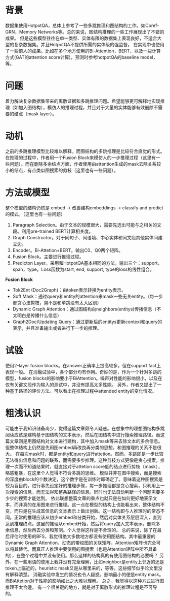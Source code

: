 # 背景
数据集使用HotpotQA，总体上参考了一些多跳推理和图结构的工作。如Coref-GRN，Memory Networks等。总的来说，图结构推理的一些工作展现出了不错的成果。
但是这些模型往往在单一类型、实体有限的数据集上表现良好，不适合大型的复杂数据集。并且HotpotQA不提供所需的实体级的强监督。
在实现中也使用了一些前人的成果。比如在多个地方使用的Bi-Attention，BERT，以及一些计算方式(GAT的attention score计算)，预测时参考hotpotQA的baseline model，等。
# 问题
着力解决复杂数据集带来的离散证据和多跳推理问题。希望能够更可解释地实现推理（如加入图结构），模仿人的推理过程，并且对于大量的实体能够有效删除不需要的结点（mask layer）。
# 动机
之前的多跳推理模型比较难以解释。而图结构的多跳推理是比较符合直觉的形式。在推理的过程中，作者用一个Fusion Block来模仿人的一步推理过程（这里有一些问题）。而在删除多余结点方面，作者使用由attention生成的mask去除关系较小的结点，有点类似图搜索的剪枝（这里也有一些问题）。
# 方法或模型
整个模型的结构仍然是 embed -> 改善建构embeddings -> classify and predict 的模式。（这里也有一些问题）   

1. Paragraph Selection。由于文本的规模很大，需要先选出可能与之相关的文段。利用pre-trained BERT计算相关度。
2. Graph Constructor。对于同句子、同语境、中心实体和同文段其他实体间建立边。
3. Encoder。Bi-Attetion+BERT。输出C0、Q0两个矩阵。
4. Fusion Block。主要进行推理过程。
5. Predicton Layer。采用和HotpotQA基本相同的方法，输出三个：support，span，type。Loss函数为start, end, support, type的loss的线性组合。


**Fusion Block**
- Tok2Ent (Doc2Graph)：由token表示转换为entity表示。
- Soft Mask：通过query和entity的attention来mask一些无关entity。（每一步都贪心法剪枝，岂不是和单跳没有太大区别）
- Dynamic Graph Attention：通过图结构向neighbors(entitys)传播信息（不太明白是传播什么信息）
- Graph2Doc/Updating Query：通过更新后的entitys更新context和query的表示，并且准备输出或者进行下一步的推理。
      
# 试验
使用2-layer fusion blocks。在answer正确率上提高较多，但在support fact上表现一般。
在消融试验中，各个部分均有作用。奇妙的是，作为一个针对多跳的模型，fusion blocks的影响要小于BiAttention。噪声对性能的影响很小，以及在仅有关键文段作为输入的测试中，并没有提高太多性能。
另外，作者又提出了一种基于路径的评价方法。可以看出在推理过程中attended entity的变化情况。
# 粗浅认识
可能由于我知识储备尚少，觉得这篇文章颇令人疑惑。在想象中的理想图结构多跳阅读应该是建构基于图结构的文本表示，然后在图结构中进行搜索推理路径。而这篇文章则是用图结构对文本进行建构，其中加入mask等来去除文本的多余信息。但整体结构上仍然是先用图embed再改良再分类的思想，和图推理的关系不是很大。
在每次mask时，都是entity和query进行attetion。然而，多跳即是一步比较无法得出信息和问题的联系，而需要多步推理。这种剪枝方式更像是贪心搜索，推理一次而不知道结果时，就直接对于attetion score低的结点进行剪枝（mask），略感粗暴，在这里个人觉得不符合多跳的思维。
模型并非在图中搜索，而是搜索的深度由block的个数决定，这个数字是在训练时即确定了。意味着这种图搜索是较为盲目的，进行事先设定好的推理步骤，每一步推理都是贪心搜索，只利用上一次搜索的信息，而无法得知整条路径的信息。同时也无法自动判断一个问题需要多少步的搜索才能达到。
依此联想整篇文章的重点也就只是在如何更好地表示文本，而非真的在用图来进行推理。这一点在模型的结构上也能看出来，整体结构不变，而只是在生成富信息的文本表示上做出创新。这一结构即与人推理时的常态不同。正常的推理应该从初步embed和分类开始，然后对实体关系层层深入，直到达到推理终点。这里的推理从embed开始，然后将query加入文本表示，删除多余信息，然后再去分类和预测。个人觉得这样是不合理的。
总的来说，除了在最后评估时使用的BFS，我觉得绝大多数地方都没有使用图结构。其中最重要的Dynamic Graph Attention，动态的带权图的关联矩阵，Attention矩阵也完全可以将其替代。而真正人推理中要使用的图搜索（也是Attention矩阵中所不具备的），在整个过程中并没有使用。那么这样的结构真的有使用图结构的必要吗？
另外，在一些用语的使用上我并没有完全理解，比如neighbor是entity上邻近的还是token上临近的，heuristic mask又是从哪里来的，等等。这些细节似乎论文里没有解释清楚。
消融实验中发生的情况也令人疑惑。影响最小的便是entity mask。而BiAttetion对于性能的影响如此之大难以理解。
总之，我觉得以这种方式进行图推理不太合适。
有一个很关键的地方，就是对于离散形式的推理过程是不可导的。
